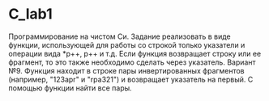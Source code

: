 # C_lab1
Программирование на чистом Си.
Задание реализовать в виде функции, использующей для работы со строкой
только указатели и операции вида *p++, p++ и т.д. Если функция возвращает строку или ее
фрагмент, то это также необходимо сделать через указатель.
Вариант №9.
Функция находит в строке пары инвертированных фрагментов (например, "123apr" и "rpa321")
и возвращает указатель на первый. С помощью функции найти все пары.
